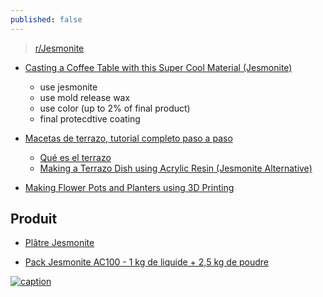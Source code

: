 ```yaml
---
published: false
---
```

> [r/Jesmonite](https://www.reddit.com/r/Jesmonite/comments/vv1ugf/ive_only_hear_about_jesmonite_recently_and_i_love/)

- [Casting a Coffee Table with this Super Cool Material (Jesmonite)](https://www.youtube.com/watch?v=GGpN61XvLtU&list=PLh9akXp2EH2B3d0UdPehRyoL2pByiZUaY&index=11)
	- use jesmonite
    - use mold release wax
    - use color (up to 2% of final product)
    - final protecdtive coating
    
- [Macetas de terrazo, tutorial completo paso a paso](https://www.youtube.com/watch?v=eD8TXtzpAys)
	- [Qué es el terrazo](https://www.youtube.com/watch?v=454kI5uO1UA)
	- [Making a Terrazo Dish using Acrylic Resin (Jesmonite Alternative)](https://www.youtube.com/watch?v=grQ8vcLFbb4) 

- [Making Flower Pots and Planters using 3D Printing](https://www.youtube.com/watch?v=q8P_RM9veSE)

## Produit
- [Plâtre Jesmonite ](https://www.prodemmia.fr/catalogue/platre-jesmonite)

- [Pack Jesmonite AC100 - 1 kg de liquide + 2,5 kg de poudre](https://la-petite-epicerie.fr/fr/matiere-premiere/28214-pack-jesmonite-ac100-35-kg-2563655890924.html)

[![caption](https://img.youtube.com/vi/GGpN61XvLtU/0.jpg)](https://www.youtube.com/watch?v=GGpN61XvLtU)